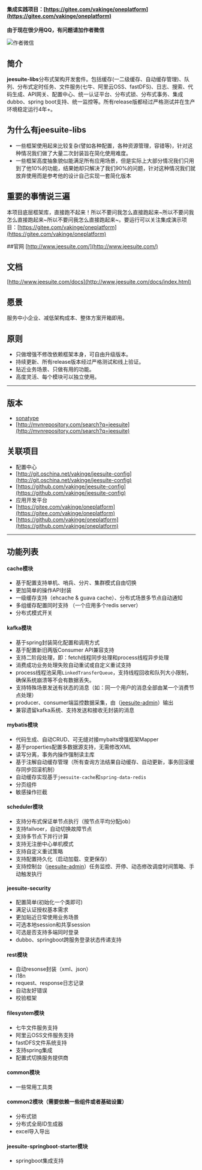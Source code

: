 #### 集成实践项目：[https://gitee.com/vakinge/oneplatform](https://gitee.com/vakinge/oneplatform)

 **由于现在很少用QQ，有问题请加作者微信** 

![作者微信](https://images.gitee.com/uploads/images/2020/0806/200339_a26c1597_12388.jpeg "wechat.jpeg")

## 简介
**jeesuite-libs**分布式架构开发套件。包括缓存(一二级缓存、自动缓存管理)、队列、分布式定时任务、文件服务(七牛、阿里云OSS、fastDFS)、日志、搜索、代码生成、API网关、配置中心、统一认证平台、分布式锁、分布式事务、集成dubbo、spring boot支持、统一监控等。所有release版都经过严格测试并在生产环境稳定运行4年+。

## 为什么有jeesuite-libs
 - 一些框架使用起来比较复杂(譬如各种配置，各种资源管理，容错等)，针对这种情况我们做了大量二次封装旨在简化使用难度。
 - 一些框架高度抽象貌似能满足所有应用场景，但是实际上大部分情况我们只用到了他10%的功能，结果她却只解决了我们90%的问题，针对这种情况我们就放弃使用而是参考他的设计自己实现一套简化版本
 
## 重要的事情说三遍
本项目底层框架库，直接跑不起来！所以不要问我怎么直接跑起来~所以不要问我怎么直接跑起来~所以不要问我怎么直接跑起来~。要运行可以关注集成演示项目：[https://gitee.com/vakinge/oneplatform](https://gitee.com/vakinge/oneplatform)

##官网
[http://www.jeesuite.com/](http://www.jeesuite.com/) 

## 文档
[http://www.jeesuite.com/docs](http://www.jeesuite.com/docs/index.html) 


## 愿景
服务中小企业、减低架构成本、整体方案开箱即用。

## 原则
 - 只做增强不修改依赖框架本身，可自由升级版本。
 - 持续更新、所有release版本经过严格测试和线上验证。
 - 贴近业务场景、只做有用的功能。
 - 高度灵活、每个模块可以独立使用。

---
## 版本
* [sonatype](https://oss.sonatype.org/content/repositories/releases/com/jeesuite/) 
* [http://mvnrepository.com/search?q=jeesuite](http://mvnrepository.com/search?q=jeesuite)

## 关联项目
 - 配置中心
  - [http://git.oschina.net/vakinge/jeesuite-config](http://git.oschina.net/vakinge/jeesuite-config)
  - [https://github.com/vakinge/jeesuite-config](https://github.com/vakinge/jeesuite-config)
 - 应用开发平台
  - [https://gitee.com/vakinge/oneplatform](https://gitee.com/vakinge/oneplatform)
  - [https://github.com/vakinge/oneplatform](https://github.com/vakinge/oneplatform)

---

## 功能列表
#### cache模块
- 基于配置支持单机、哨兵、分片、集群模式自由切换
- 更加简单的操作API封装
- 一级缓存支持（ehcache & guava cache）、分布式场景多节点自动通知
- 多组缓存配置同时支持 （一个应用多个redis server）
- 分布式模式开关

#### kafka模块 
- 基于spring封装简化配置和调用方式
- 基于配置新旧两版Consumer API兼容支持
- 支持二阶段处理，即：fetch线程同步处理和process线程异步处理
- 消费成功业务处理失败自动重试或自定义重试支持
- process线程池采用`LinkedTransferQueue`，支持线程回收和队列大小限制，确保系统崩溃等不会有数据丢失。
- 支持特殊场景发送有状态的消息（如：同一个用户的消息全部由某一个消费节点处理）
- producer、consumer端监控数据采集，由（[jeesuite-admin](http://git.oschina.net/vakinge/jeesuite-admin)）输出
- 兼容遗留kafka系统、支持发送和接收无封装的消息


#### mybatis模块
- 代码生成、自动CRUD、可无缝对接mybaits增强框架Mapper
- 基于properties配置多数据源支持，无需修改XML
- 读写分离，事务内操作强制读主库
- 基于注解自动缓存管理（所有查询方法结果自动缓存、自动更新，事务回滚缓存同步回滚机制）
- 自动缓存实现基于`jeesuite-cache`和`spring-data-redis`
- 分页组件
- 敏感操作拦截

#### scheduler模块
- 支持分布式保证单节点执行（按节点平均分配job）
- 支持failvoer，自动切换故障节点
- 支持多节点下并行计算
- 支持无注册中心单机模式
- 支持自定义重试策略
- 支持配置持久化（启动加载、变更保存）
- 支持控制台（[jeesuite-admin](http://git.oschina.net/vakinge/jeesuite-admin)）任务监控、开停、动态修改调度时间策略、手动触发执行

#### jeesuite-security
- 配置简单(初始化一个类即可)
- 满足认证授权基本需求
- 更加贴近日常使用业务场景
- 可选本地session和共享session
- 可选是否支持多端同时登录
- dubbo、springboot跨服务登录状态传递支持
 
#### rest模块
- 自动resonse封装（xml、json）
- i18n
- request、response日志记录
- 自动友好错误
- 校验框架

#### filesystem模块
- 七牛文件服务支持
- 阿里云OSS文件服务支持
- fastDFS文件系统支持
- 支持spring集成
- 配置式切换服务提供商


#### common模块
- 一些常用工具类

#### common2模块（需要依赖一些组件或者基础设置）
- 分布式锁
- 分布式全局ID生成器
- excel导入导出

#### jeesuite-springboot-starter模块
- springboot集成支持



